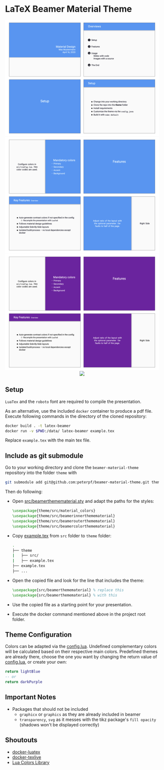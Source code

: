# LaTeX Beamer Material Theme

<p align="center">
  <a href="demo/lightblue.pdf">
    <img src="demo/lightblue-01.png?raw=true">
  </a>
  <a href="demo/lightblue.pdf">
    <img src="demo/lightblue-02.png?raw=true">
  </a>
  <a href="demo/darkpurple.pdf">
    <img src="demo/darkpurple-02.png?raw=true">
  </a>
  <a href="demo/lightblue.pdf">
    <img src="https://github.com/peterpf/beamer-material-theme/blob/develop/demo/lightblue-03.png?raw=true">
  </a>
</p>

## Setup

`LuaTex` and the `roboto` font are required to compile the presentation.

As an alternative, use the included `docker` container to produce a pdf file.
Execute following commands in the directory of the cloned repository:

```bash
docker build . -t latex-beamer
docker run -v $PWD:/data/ latex-beamer example.tex
```

Replace `example.tex` with the main tex file.

## Include as git submodule

Go to your working directory and clone the `beamer-material-theme` repository into the folder `theme` with

```bash
git submodule add git@github.com:peterpf/beamer-material-theme.git theme
```

Then do following:

- Open [src/beamerthemematerial.sty](src/beamerthemematerial.sty) and adapt the paths for the styles:

  ```latex
  \usepackage{theme/src/material_colors}
  \usepackage{theme/src/beamerinnerthemematerial}
  \usepackage{theme/src/beamerouterthemematerial}
  \usepackage{theme/src/beamercolorthemematerial}
  ```

- Copy [example.tex](example.tex) from `src` folder to `theme` folder:

    ```bash
    .
    ├── theme
    |   ├── src/
    |   ├── example.tex
    ├── example.tex
    ├── ...
    ```

- Open the copied file and look for the line that includes the theme:

  ```latex
  \usepackage{src/beamerthemematerial} % replace this
  \usepackage{src/beamerthemematerial} % with this
  ```

- Use the copied file as a starting point for your presentation.
- Execute the docker command mentioned above in the project root folder.

## Theme Configuration

Colors can be adapted via the [config.lua](src/config.lua).
Undefined complementary colors will be calculated based on their respective main colors.
Predefined themes are already there, choose the one you want by changing the return value of [config.lua](src/config.lua), or create your own:

```lua
return lightBlue
-- or
return darkPurple
```

## Important Notes

- Packages that should not be included
  - `graphicx` or `graphics` as they are already included in beamer
  - `transparency`, `svg` as it messes with the tikz package's `fill opacity` (shadows won't be displayed correctly)

## Shoutouts

- [docker-luatex](https://github.com/brokenpylons/docker-lualatex)
- [docker-texlive](https://github.com/thomasWeise/docker-texlive)
- [Lua Colors Library](https://github.com/yuri/lua-colors)
